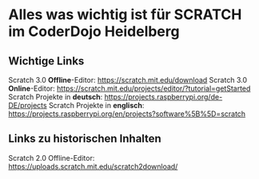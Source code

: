 # Alles was wichtig ist für SCRATCH im CoderDojo Heidelberg

## Wichtige Links
Scratch 3.0 **Offline**-Editor: https://scratch.mit.edu/download
Scratch 3.0 **Online**-Editor: https://scratch.mit.edu/projects/editor/?tutorial=getStarted
Scratch Projekte in **deutsch**: https://projects.raspberrypi.org/de-DE/projects
Scratch Projekte in **englisch**: https://projects.raspberrypi.org/en/projects?software%5B%5D=scratch

## Links zu historischen Inhalten
Scratch 2.0 Offline-Editor: https://uploads.scratch.mit.edu/scratch2download/
